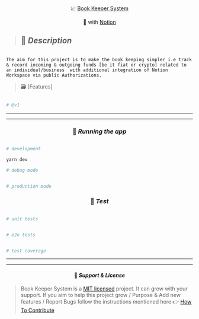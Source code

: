 <p align="center">
  💹 <a href="http://BKS.LIVE.LINK"target="_blank"> Book Keeper System</a>
</p>

<p align="center">
  🧩 with <a href="https://www.notion.so/" target="_blank" > Notion </a>
</p>

> ## 🎯 **_Description_**

```

The aim for this project is to make the book keeping simpler i.e track & record incoming & outgoing funds [be it fiat or crypto] related to an individual/business  with additional integration of Notion Workspace via public Authorizations.

```

> 🗃 [Features]

```bash

# @v1

```

---

---

### <p align="center"> 🚀 **_Running the app_** </p>

```bash

# development

yarn dev

# debug mode


# production mode


```

### <p align="center"> 🧪 **_Test_** </p>

```bash

# unit tests


# e2e tests


# test coverage


```

---

---

#### <p align="center"> 📝 **_Support & License_** </p>

> Book Keeper System is a [MIT licensed](https://choosealicense.com/licenses/mit/) project. It can grow with your support. If you aim to help this project grow / Purpose & Add new features / Report Bugs follow the instructions mentioned here 👉 [How To Contribute](https://github.com/Jasmeet-1998/Book-Keeper-System/blob/stable/contribute.md)
